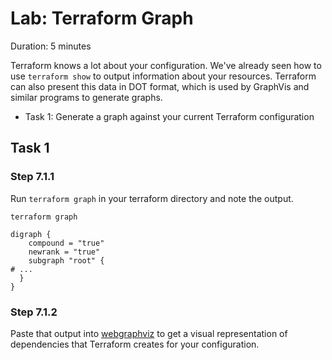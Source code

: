 # Lab: Terraform Graph

Duration: 5 minutes

Terraform knows a lot about your configuration. We've already seen how to use
`terraform show` to output information about your resources. Terraform can also
present this data in DOT format, which is used by GraphVis and similar programs to generate graphs.

- Task 1: Generate a graph against your current Terraform configuration

## Task 1

### Step 7.1.1

Run `terraform graph` in your terraform directory and note the output.

```shell
terraform graph
```

```text
digraph {
	compound = "true"
	newrank = "true"
	subgraph "root" {
# ...
  }
}
```

### Step 7.1.2

Paste that output into [webgraphviz](http://www.webgraphviz.com) to get a visual representation of dependencies that Terraform creates for your configuration.

